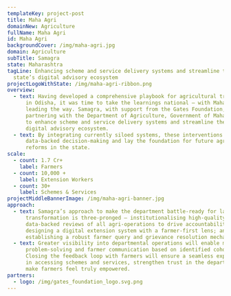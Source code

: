 ```yaml
---
templateKey: project-post
title: Maha Agri
domainNew: Agriculture
fullName: Maha Agri
id: Maha Agri
backgroundCover: /img/maha-agri.jpg
domain: Agriculture
subTitle: Samagra
state: Maharashtra
tagLine: Enhancing scheme and service delivery systems and streamline the
  state’s digital advisory ecosystem
projectLogoWithState: /img/maha-agri-ribbon.png
overview:
  - text: Having developed a comprehensive playbook for agricultural transformation
      in Odisha, it was time to take the learnings national — with Maharashtra
      leading the way. Samagra, with support from the Gates Foundation, is
      partnering with the Department of Agriculture, Government of Maharashtra,
      to enhance scheme and service delivery systems and streamline the state’s
      digital advisory ecosystem.
  - text: By integrating currently siloed systems, these interventions aim to enable
      data-backed decision-making and lay the foundation for future agricultural
      reforms in the state.
scale:
  - count: 1.7 Cr+
    label: Farmers
  - count: 10,000 +
    label: Extension Workers
  - count: 30+
    label: Schemes & Services
projectMiddleBannerImage: /img/maha-agri-banner.jpg
approach:
  - text: Samagra’s approach to make the department battle-ready for large-scale
      transformation is three-pronged — institutionalising high-quality,
      data-backed reviews of all agri-operations to drive accountability;
      designing a digital extension system with a farmer-first lens; and
      establishing a robust farmer query and grievance resolution mechanism.
  - text: Greater visibility into departmental operations will enable more targeted
      problem-solving and farmer communication based on identified cohorts.
      Closing the feedback loop with farmers will ensure a seamless experience
      in accessing schemes and services, strengthen trust in the department, and
      make farmers feel truly empowered.
partners:
  - logo: /img/gates_foundation_logo.svg.png
---
```

